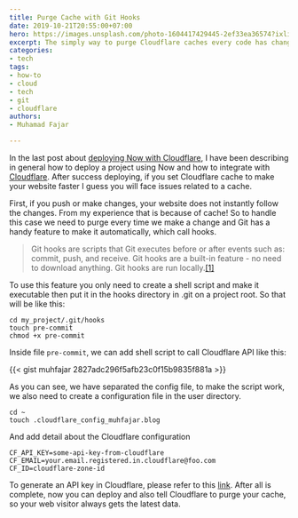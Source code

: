 ```yaml
---
title: Purge Cache with Git Hooks
date: 2019-10-21T20:55:00+07:00
hero: https://images.unsplash.com/photo-1604417429445-2ef33ea36574?ixlib=rb-1.2.1&ixid=MnwxMjA3fDB8MHxwaG90by1wYWdlfHx8fGVufDB8fHx8&auto=format&fit=crop&w=2834&q=80
excerpt: The simply way to purge Cloudflare caches every code has changed
categories:
- tech
tags:
- how-to
- cloud
- tech
- git
- cloudflare
authors:
- Muhamad Fajar

---
```

In the last post about [deploying Now with Cloudflare](https://www.muhfajar.blog/post/2019/10/deploying-now-with-cloudflare/), I have been describing in general how to deploy a project using Now and how to integrate with [Cloudflare](https://www.cloudflare.com/). After success deploying, if you set Cloudflare cache to make your website faster I guess you will face issues related to a cache.

First, if you push or make changes, your website does not instantly follow the changes. From my experience that is because of cache! So to handle this case we need to purge every time we make a change and Git has a handy feature to make it automatically, which call hooks.

> Git hooks are scripts that Git executes before or after events such as: commit, push, and receive. Git hooks are a built-in feature - no need to download anything. Git hooks are run locally.[\[1\]](https://githooks.com/)

To use this feature you only need to create a shell script and make it executable then put it in the hooks directory in .git on a project root. So that will be like this:

```shell
cd my_project/.git/hooks
touch pre-commit
chmod +x pre-commit
```

Inside file `pre-commit`, we can add shell script to call Cloudflare API like this:

{{< gist muhfajar 2827adc296f5afb23c0f15b9835f881a >}}

As you can see, we have separated the config file, to make the script work, we also need to create a configuration file in the user directory.

```shell
cd ~
touch .cloudflare_config_muhfajar.blog
```

And add detail about the Cloudflare configuration

```text
CF_API_KEY=some-api-key-from-cloudflare
CF_EMAIL=your.email.registered.in.cloudflare@foo.com
CF_ID=cloudflare-zone-id
```

To generate an API key in Cloudflare, please refer to this [link](https://developers.cloudflare.com/api/tokens/create). After all is complete, now you can deploy and also tell Cloudflare to purge your cache, so your web visitor always gets the latest data.